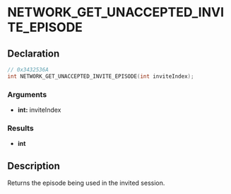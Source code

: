 # NETWORK_GET_UNACCEPTED_INVITE_EPISODE

## Declaration
```cpp
// 0x3432536A
int NETWORK_GET_UNACCEPTED_INVITE_EPISODE(int inviteIndex);
```

### Arguments
- **int:** inviteIndex

### Results
- **int**

## Description
Returns the episode being used in the invited session.